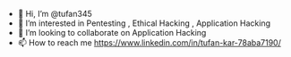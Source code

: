 - 👋 Hi, I’m @tufan345
- 👀 I’m interested in Pentesting , Ethical Hacking , Application Hacking 
- 💞️ I’m looking to collaborate on Application Hacking 
- 📫 How to reach me https://www.linkedin.com/in/tufan-kar-78aba7190/

<!---
tufan345/tufan345 is a ✨ special ✨ repository because its `README.md` (this file) appears on your GitHub profile.
You can click the Preview link to take a look at your changes.
--->
